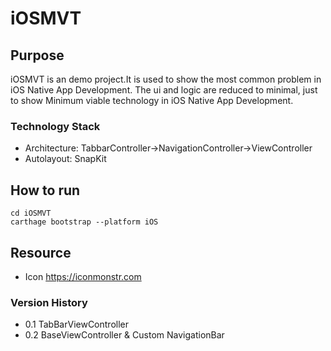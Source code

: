 # iOSMVT

## Purpose
iOSMVT is an demo project.It is used to show the most common problem in iOS Native App Development.
The ui and logic are reduced to minimal, just to show Minimum viable technology in iOS Native App Development.

### Technology Stack
* Architecture: TabbarController->NavigationController->ViewController
* Autolayout: SnapKit

## How to run
```
cd iOSMVT
carthage bootstrap --platform iOS
```

## Resource
* Icon https://iconmonstr.com

### Version History
* 0.1 TabBarViewController
* 0.2 BaseViewController & Custom NavigationBar
